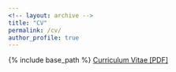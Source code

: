 ```yaml
---
<!-- layout: archive -->
title: "CV"
permalink: /cv/
author_profile: true
---
```


{% include base_path %}
[Curriculum Vitae [PDF]](https://sushang-thu.github.io/files/CV_SSu_202106.pdf)
